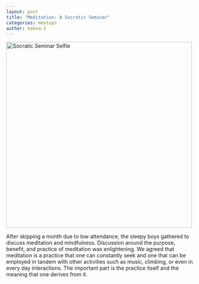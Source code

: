 ```yaml
---
layout: post
title: "Meditation: A Socratic Seminar"
categories: meetups
author: kekoa-1
---
```


<img src="https://drive.google.com/uc?export=view&id=15TwttVyPIH_ZYAfN6AKNwZKNQFGiYl12" alt="Socratic Seminar Selfie" width="500"/>

After skipping a month due to low attendance, the sleepy boys gathered to discuss meditation and mindfulness. Discussion around the purpose, benefit, and practice of meditation was enlightening. We agreed that meditation is a practice that one can constantly seek and one that can be employed in tandem with other activities such as music, climbing, or even in every day interactions. The important part is the practice itself and the meaning that one derives from it.
